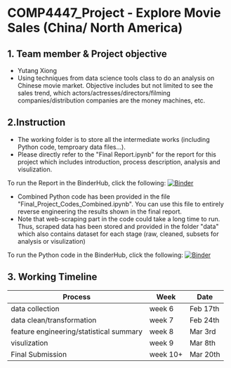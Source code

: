 # COMP4447_Project    - Explore Movie Sales (China/ North America)


## 1. Team member & Project objective
- Yutang Xiong
- Using techniques from data science tools class to do an analysis on Chinese movie market. Objective includes but not limited to see the sales trend, which actors/actresses/directors/filming companies/distribution companies are the money machines, etc. 

## 2.Instruction
- The working folder is to store all the intermediate works (including Python code, temproary data files...).
- Please directly refer to the "Final Report.ipynb" for the report for this project which includes introduction, process description, analysis and visulization.

To run the Report in the BinderHub, click the following:
[![Binder](https://mybinder.org/badge_logo.svg)](https://mybinder.org/v2/gh/quciet/COMP4447_project.git/FINAL_PROJECT?filepath=Final%20Report.ipynb)

- Combined Python code has been provided in the file "Final_Project_Codes_Combined.ipynb". You can use this file to entirely reverse engineering the results shown in the final report. 
- Note that web-scraping part in the code could take a long time to run. Thus, scraped data has been stored and provided in the folder "data" which also contains dataset for each stage (raw, cleaned, subsets for analysis or visulization)

To run the Python code in the BinderHub, click the following:
[![Binder](https://mybinder.org/badge_logo.svg)](https://mybinder.org/v2/gh/quciet/COMP4447_project.git/FINAL_PROJECT?filepath=Final_Project_Codes_Combined.ipynb)

## 3. Working Timeline

| Process | Week | Date |
|-----------------------------------------|--------|----------|
| data collection | week 6 | Feb 17th |
| data clean/transformation | week 7 | Feb 24th |
| feature engineering/statistical summary | week 8 | Mar 3rd |
| visulization | week 9 | Mar 8th  |
| Final Submission | week 10+ | Mar 20th  |

